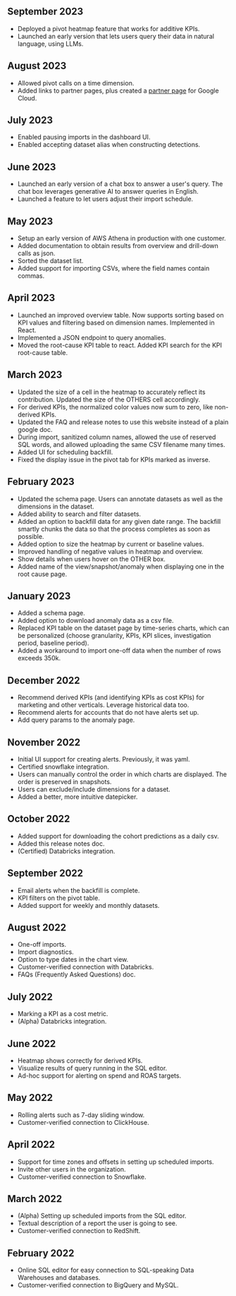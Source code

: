 ## September 2023
- Deployed a pivot heatmap feature that works for additive KPIs.
- Launched an early version that lets users query their data in natural language, using LLMs.

## August 2023
- Allowed pivot calls on a time dimension.
- Added links to partner pages, plus created a [partner page](https://cloud.google.com/find-a-partner/partner/boostkpi-inc) for Google Cloud.

## July 2023
- Enabled pausing imports in the dashboard UI.
- Enabled accepting dataset alias when constructing detections.

## June 2023
- Launched an early version of a chat box to answer a user's query. The chat box leverages generative AI to answer queries in English.
- Launched a feature to let users adjust their import schedule.

## May 2023
- Setup an early version of AWS Athena in production with one customer.
- Added documentation to obtain results from overview and drill-down calls as json.
- Sorted the dataset list.
- Added support for importing CSVs, where the field names contain commas.

## April 2023
- Launched an improved overview table. Now supports sorting based on KPI values and filtering based on dimension names. Implemented in React.
- Implemented a JSON endpoint to query anomalies.
- Moved the root-cause KPI table to react.  Added KPI search for the KPI root-cause table.

## March 2023
- Updated the size of a cell in the heatmap to accurately reflect its contribution. Updated the size of the OTHERS cell accordingly.
- For derived KPIs, the normalized color values now sum to zero, like non-derived KPIs.
- Updated the FAQ and release notes to use this website instead of a plain google doc.
- During import, sanitized column names, allowed the use of reserved SQL words, and allowed uploading the same CSV filename many times.
- Added UI for scheduling backfill.
- Fixed the display issue in the pivot tab for KPIs marked as inverse.

## February 2023
- Updated the schema page. Users can annotate datasets as well as the dimensions in the dataset.
- Added ability to search and filter datasets.
- Added an option to backfill data for any given date range. The backfill smartly chunks the data so that the process completes as soon as possible.
- Added option to size the heatmap by current or baseline values.
- Improved handling of negative values in heatmap and overview.
- Show details when users hover on the OTHER box.
- Added name of the view/snapshot/anomaly when displaying one in the root cause page.

## January 2023
- Added a schema page.
- Added option to download anomaly data as a csv file.
- Replaced KPI table on the dataset page by time-series charts, which can be personalized (choose granularity, KPIs, KPI slices, investigation period, baseline period).
- Added a workaround to import one-off data when the number of rows exceeds 350k.

## December 2022
- Recommend derived KPIs (and identifying KPIs as cost KPIs) for marketing and other verticals. Leverage historical data too.
- Recommend alerts for accounts that do not have alerts set up.
- Add query params to the anomaly page.

## November 2022
- Initial UI support for creating alerts. Previously, it was yaml.
- Certified snowflake integration.
- Users can manually control the order in which charts are displayed. The order is preserved in snapshots.
- Users can exclude/include dimensions for a dataset.
- Added a better, more intuitive datepicker.

## October 2022
- Added support for downloading the cohort predictions as a daily csv.
- Added this release notes doc.
- (Certified) Databricks integration.

## September 2022
- Email alerts when the backfill is complete.
- KPI filters on the pivot table.
- Added support for weekly and monthly datasets.

## August 2022
- One-off imports.
- Import diagnostics.
- Option to type dates in the chart view.
- Customer-verified connection with Databricks.
- FAQs (Frequently Asked Questions) doc.

## July 2022
- Marking a KPI as a cost metric.
- (Alpha) Databricks integration.

## June 2022
- Heatmap shows correctly for derived KPIs.
- Visualize results of query running in the SQL editor.
- Ad-hoc support for alerting on spend and ROAS targets.

## May 2022
- Rolling alerts such as 7-day sliding window.
- Customer-verified connection to ClickHouse.

## April 2022
- Support for time zones and offsets in setting up scheduled imports.
- Invite other users in the organization.
- Customer-verified connection to Snowflake.

## March 2022
- (Alpha) Setting up scheduled imports from the SQL editor.
- Textual description of a report the user is going to see.
- Customer-verified connection to RedShift.

## February 2022
- Online SQL editor for easy connection to SQL-speaking Data Warehouses and databases.
- Customer-verified connection to BigQuery and MySQL.
